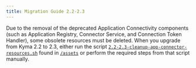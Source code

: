 ```yaml
---
title: Migration Guide 2.2-2.3
---
```


Due to the removal of the deprecated Application Connectivity components (such as Application Registry, Connector Service, and Connection Token Handler), some obsolete resources must be deleted.
When you upgrade from Kyma 2.2 to 2.3, either run the script [`2.2-2.3-cleanup-app-connector-resources.sh`](https://github.com/kyma-project/kyma/blob/release-2.3/docs/assets/2.2-2.3-cleanup-app-connector-resources.sh) found in [`/assets`](https://github.com/kyma-project/kyma/tree/release-2.3/docs/assets) or perform the required steps from that script manually.